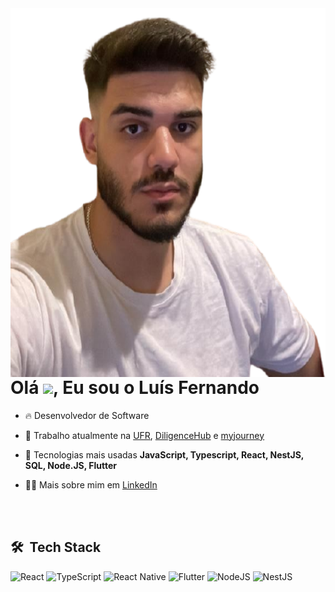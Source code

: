 <img align="right" height="590em" src="https://github.com/luis-toledo/luis-toledo/blob/f128e502c13040f6ca69a41376f6f679ce76b0e8/profile.png"/>
<h1 align="left">Olá <img src="https://raw.githubusercontent.com/kaueMarques/kaueMarques/master/hi.gif" height="30px">, Eu sou o Luís Fernando</h1>

- 🔥 Desenvolvedor de Software

- 🔭 Trabalho atualmente na [UFR](https://ufr.edu.br/), [DiligenceHub](https://www.diligencehub.com.br/) e [myjourney](https://myjourney.com.br/) 

- 💬 Tecnologias mais usadas **JavaScript, Typescript, React, NestJS, SQL, Node.JS, Flutter**

- 👨‍💻 Mais sobre mim em [LinkedIn](https://www.linkedin.com/in/luisfernandotoledo/)


<br><br>

## 🛠 &nbsp;Tech Stack

![React](https://img.shields.io/badge/React-20232A?style=for-the-badge&logo=react&logoColor=61DAFB) ![TypeScript](https://img.shields.io/badge/TypeScript-007ACC?style=for-the-badge&logo=typescript&logoColor=white) ![React Native](https://img.shields.io/badge/react_native-%2320232a.svg?style=for-the-badge&logo=react&logoColor=%2361DAFB) ![Flutter](https://img.shields.io/badge/Flutter-007ACC?style=for-the-badge&logo=flutter&logoColor=white) ![NodeJS](https://img.shields.io/badge/Node.js-339933?style=for-the-badge&logo=nodedotjs&logoColor=white) ![NestJS](https://img.shields.io/badge/nestjs-%23E0234E.svg?style=for-the-badge&logo=nestjs&logoColor=white) 
